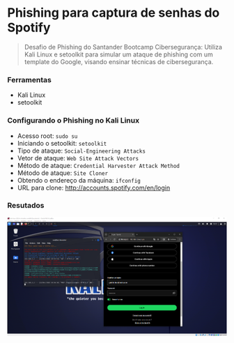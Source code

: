 # Phishing para captura de senhas do Spotify

>Desafio de Phishing do Santander Bootcamp Cibersegurança:
>Utiliza Kali Linux e setoolkit para simular um ataque de phishing com um template 
>do Google, visando ensinar técnicas de cibersegurança.

### Ferramentas

- Kali Linux
- setoolkit

### Configurando o Phishing no Kali Linux

- Acesso root: ``` sudo su ```
- Iniciando o setoolkit: ``` setoolkit ```
- Tipo de ataque: ``` Social-Engineering Attacks ```
- Vetor de ataque: ``` Web Site Attack Vectors ```
- Método de ataque: ```Credential Harvester Attack Method ```
- Método de ataque: ``` Site Cloner ```
- Obtendo o endereço da máquina: ``` ifconfig ```
- URL para clone: http://accounts.spotify.com/en/login

### Resutados

![Alt text](./image.png "Resultado")